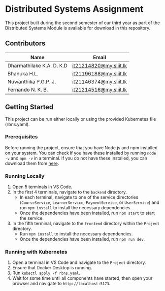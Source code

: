 # Distributed Systems Assignment

This project built during the second semester of our third year as part of the Distributed Systems Module is available for download in this repository.

## Contributors
| Name                       | Email                   |
| -------------------------- | ----------------------- |
| Dharmathilake K.A. D. K.D  | it21214820@my.sliit.lk  |
| Bhanuka H.L.               | it21196188@my.sliit.lk  |
| Nuwanthika P.G.P. J.       | it21146374@my.sliit.lk  |
| Fernando N. K. B.          | it21214516@my.sliit.lk  |

## Getting Started

This project can be run either locally or using the provided Kubernetes file (rbns.yaml).

### Prerequisites
Before running the project, ensure that you have Node.js and npm installed on your system. You can check if you have these installed by running `node -v` and `npm -v` in a terminal. If you do not have these installed, you can download them from [here](https://nodejs.org/en/download/).

### Running Locally
1. Open 5 terminals in VS Code.
2. In the first 4 terminals, navigate to the `backend` directory.
    - In each terminal, navigate to one of the service directories (`CourseService`, `LearnerService`, `PaymentService`, or `UserService`) and run `npm install` to install the necessary dependencies.
    - Once the dependencies have been installed, run `npm start` to start the service.
3. In the fifth terminal, navigate to the `frontend` directory within the `Project` directory.
    - Run `npm install` to install the necessary dependencies.
    - Once the dependencies have been installed, run `npm run dev`.

### Running with Kubernetes
1. Open a terminal in VS Code and navigate to the `Project` directory.
2. Ensure that Docker Desktop is running.
3. Run `kubectl apply -f rbns.yaml`.
4. Wait for some time until all components have started, then open your browser and navigate to `http://localhost:5173`.
